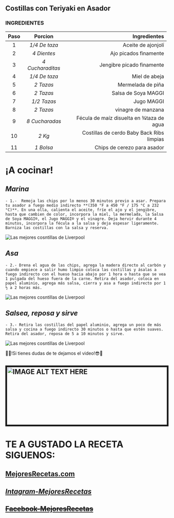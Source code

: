 
## **Costillas con Teriyaki en Asador**

### INGREDIENTES

| **Paso** | **Porcion** | **Ingredientes** |
| :---: | :---: | ---: |
1| *1/4 De taza* | Aceite de ajonjolí       |
2| *4 Dientes* | Ajo picados finamente |
3| *4 Cucharaditas* | Jengibre picado finamente |
4| *1/4 De taza* | Miel de abeja |
5| *2 Tazas* | Mermelada de piña |
6| *2 Tazas* | Salsa de Soya MAGGI |
7| *1/2 Tazas* | Jugo MAGGI |
8| *2 Tazas* | vinagre de manzana |
9| *8 Cucharadas* | Fécula de maíz disuelta en ¾taza de agua |
10| *2 Kg* | Costillas de cerdo Baby Back Ribs limpias |
11| *1 Bolsa* | Chips de cerezo para asador |

# ¡A cocinar!

## ***Marina***
```
- 1.-  Remoja las chips por lo menos 30 minutos previo a asar. Prepara tu asador a fuego medio indirecto **(350 °F a 450 °F / 175 °C a 232 °C)**. En una olla, calienta el aceite, fríe el ajo y el jengibre, hasta que cambien de color, incorpora la miel, la mermelada, la Salsa de Soya MAGGI®, el Jugo MAGGI® y el vinagre. Deja hervir durante 4 minutos, incorpora la fécula a la salsa y deja espesar ligeramente. Barniza las costillas con la salsa y reserva.
```

<picture>
 <source media="(prefers-color-scheme: dark)" srcset="https://encrypted-tbn0.gstatic.com/images?q=tbn:ANd9GcQiUDAjlsJNvVf_wHuAbukkOQsU_FGm058Vxg&usqp=CAU">
 <source media="(prefers-color-scheme: light)" srcset="https://encrypted-tbn0.gstatic.com/images?q=tbn:ANd9GcQiUDAjlsJNvVf_wHuAbukkOQsU_FGm058Vxg&usqp=CAU">
 <img alt="Las mejores cosntillas de Liverpool" src="YOUR-DEFAULT-IMAGE">
</picture>


## ***Asa***
```
- 2.- Drena el agua de las chips, agrega la madera directo al carbón y cuando empiece a salir humo limpio coloca las costillas y ásalas a fuego indirecto con el hueso hacia abajo por 1 hora o hasta que se vea 1 pulgada del hueso fuera de la carne. Retira del asador, coloca en papel aluminio, agrega más salsa, cierra y asa a fuego indirecto por 1 ½ a 2 horas más.
```

<picture>
 <source media="(prefers-color-scheme: dark)" srcset="https://s.yimg.com/ny/api/res/1.2/3uNbt6ChHF1mL_mlbHi7iQ--/YXBwaWQ9aGlnaGxhbmRlcjt3PTk2MDtoPTYzNjtjZj13ZWJw/https://media.zenfs.com/en/homerun/feed_manager_auto_publish_494/d986543722dbaa3627c7c46341e88b90">
 <source media="(prefers-color-scheme: light)" srcset="https://s.yimg.com/ny/api/res/1.2/3uNbt6ChHF1mL_mlbHi7iQ--/YXBwaWQ9aGlnaGxhbmRlcjt3PTk2MDtoPTYzNjtjZj13ZWJw/https://media.zenfs.com/en/homerun/feed_manager_auto_publish_494/d986543722dbaa3627c7c46341e88b90">
 <img alt="Las mejores cosntillas de Liverpool" src="YOUR-DEFAULT-IMAGE">
</picture>

## ***Salsea, reposa y sirve***
```
- 3.- Retira las costillas del papel aluminio, agrega un poco de más salsa y cocina a fuego indirecto 30 minutos o hasta que estén suaves. Retira del asador, reposa de 5 a 10 minutos y sirve.
```
<picture>
 <source media="(prefers-color-scheme: dark)" srcset="https://www.cocinavital.mx/wp-content/uploads/2017/08/costillas-con-elote-e1560537976531.jpg">
 <source media="(prefers-color-scheme: light)" srcset="https://www.cocinavital.mx/wp-content/uploads/2017/08/costillas-con-elote-e1560537976531.jpg">
 <img alt="Las mejores cosntillas de Liverpool" src="YOUR-DEFAULT-IMAGE">
</picture>

:pig2::sunglasses:!Si tienes dudas de te dejamos el video!:sunglasses::pig2:

<a href="https://www.youtube.com/watch?v=AiBvd6sy5tE
" target="_blank"><img src="https://recetasdecocina.elmundo.es/wp-content/uploads/2015/02/receta-costillas-teriyaki.jpg" 
alt="IMAGE ALT TEXT HERE" width="500" height="180" border="5" /></a>
---
# TE A GUSTADO LA RECETA SIGUENOS:

## [**MejoresRecetas.com**](https://www.recetasnestle.com.mx/)

## [*Intagram-MejoresRecetas*](https://www.instagram.com/recetasgeniales)

## [~~Facebook-MejoresRecetas~~](https://www.facebook.com/querecetascom/?locale=es_LA)